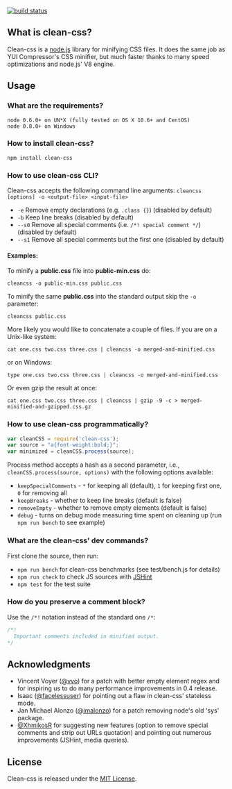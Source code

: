 [![build status](https://secure.travis-ci.org/GoalSmashers/clean-css.png)](http://travis-ci.org/GoalSmashers/clean-css)

## What is clean-css? ##

Clean-css is a [node.js](http://nodejs.org/) library for minifying CSS files.
It does the same job as YUI Compressor's CSS minifier, but much faster thanks
to many speed optimizations and node.js' V8 engine.


## Usage ##

### What are the requirements? ###

```
node 0.6.0+ on UN*X (fully tested on OS X 10.6+ and CentOS)
node 0.8.0+ on Windows
```

### How to install clean-css? ###

`npm install clean-css`

### How to use clean-css CLI? ###

Clean-css accepts the following command line arguments:
`cleancss [options] -o <output-file> <input-file>`
* `-e`  Remove empty declarations (e.g. `.class {}`) (disabled by default)
* `-b`  Keep line breaks (disabled by default)
* `--s0` Remove all special comments (i.e. `/*! special comment */`) (disabled by default)
* `--s1` Remove all special comments but the first one (disabled by default)

#### Examples: ####

To minify a **public.css** file into **public-min.css** do:

`cleancss -o public-min.css public.css`

To minify the same **public.css** into the standard output skip the `-o` parameter:

`cleancss public.css`

More likely you would like to concatenate a couple of files. If you are on a Unix-like system:

`cat one.css two.css three.css | cleancss -o merged-and-minified.css`

or on Windows:

`type one.css two.css three.css | cleancss -o merged-and-minified.css`

Or even gzip the result at once:

`cat one.css two.css three.css | cleancss | gzip -9 -c > merged-minified-and-gzipped.css.gz`

### How to use clean-css programmatically? ###

```javascript
var cleanCSS = require('clean-css');
var source = "a{font-weight:bold;}";
var minimized = cleanCSS.process(source);
```

Process method accepts a hash as a second parameter, i.e., `cleanCSS.process(source, options)`
with the following options available:

* `keepSpecialComments` - `*` for keeping all (default), `1` for keeping first one, `0` for removing all
* `keepBreaks` - whether to keep line breaks (default is false)
* `removeEmpty` - whether to remove empty elements (default is false)
* `debug` - turns on debug mode measuring time spent on cleaning up (run `npm run bench` to see example)

### What are the clean-css' dev commands? ###

First clone the source, then run:

* `npm run bench` for clean-css benchmarks (see test/bench.js for details)
* `npm run check` to check JS sources with [JSHint](https://github.com/jshint/jshint/)
* `npm test` for the test suite

### How do you preserve a comment block? ###

Use the `/*!` notation instead of the standard one `/*`:

```css
/*!
  Important comments included in minified output.
*/
```


## Acknowledgments ##

* Vincent Voyer ([@vvo](https://github.com/vvo)) for a patch with better
  empty element regex and for inspiring us to do many performance improvements
  in 0.4 release.
* Isaac ([@facelessuser](https://github.com/facelessuser)) for pointing out
  a flaw in clean-css' stateless mode.
* Jan Michael Alonzo ([@jmalonzo](https://github.com/jmalonzo)) for a patch
  removing node's old 'sys' package.
* [@XhmikosR](https://github.com/XhmikosR) for suggesting new features
  (option to remove special comments and strip out URLs quotation) and pointing
  out numerous improvements (JSHint, media queries).

## License ##

Clean-css is released under the [MIT License](http://opensource.org/licenses/MIT).
